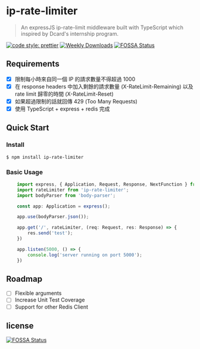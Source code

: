 # ip-rate-limiter
> An expressJS ip-rate-limit middleware built with TypeScript which inspired by Dcard's internship program.

[![code style: prettier](https://img.shields.io/badge/code_style-prettier-ff69b4.svg?style=flat-square)](https://github.com/prettier/prettier)
[![Weekly Downloads](https://img.shields.io/npm/dw/koa-grounded)](https://img.shields.io/npm/dw/ip-rate-limiter)
[![FOSSA Status](https://app.fossa.com/api/projects/git%2Bgithub.com%2Fkylemocode%2Fnodejs-rate-limiter.svg?type=shield)](https://app.fossa.com/projects/git%2Bgithub.com%2Fkylemocode%2Fnodejs-rate-limiter?ref=badge_shield)

## Requirements
  - [X] 限制每小時來自同一個 IP 的請求數量不得超過 1000
  - [X] 在 response headers 中加入剩餘的請求數量 (X-RateLimit-Remaining) 以及 rate limit 歸零的時間 (X-RateLimit-Reset)
  - [X] 如果超過限制的話就回傳 429 (Too Many Requests)
  - [X] 使用 TypeScript + express + redis 完成

## Quick Start

### Install

```shell
$ npm install ip-rate-limiter
```

### Basic Usage

```TypeScript
	import express, { Application, Request, Response, NextFunction } from 'express';
	import rateLimiter from 'ip-rate-limiter';
	import bodyParser from 'body-parser';

	const app: Application = express();

	app.use(bodyParser.json());

	app.get('/', rateLimiter, (req: Request, res: Response) => {
		res.send('test');
	})

	app.listen(5000, () => {
		console.log('server running on port 5000');
	})
```

## Roadmap
  - [ ] Flexible arguments
  - [ ] Increase Unit Test Coverage
  - [ ] Support for other Redis Client

## license

[![FOSSA Status](https://app.fossa.com/api/projects/git%2Bgithub.com%2Fkylemocode%2Fnodejs-rate-limiter.svg?type=large)](https://app.fossa.com/projects/git%2Bgithub.com%2Fkylemocode%2Fnodejs-rate-limiter?ref=badge_large)